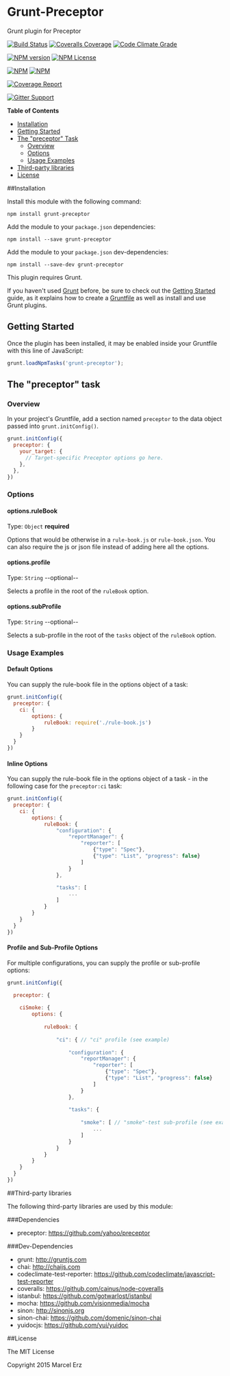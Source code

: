 Grunt-Preceptor
===============

Grunt plugin for Preceptor


[![Build Status](https://img.shields.io/travis/preceptorjs/grunt-preceptor.svg)](http://travis-ci.org/preceptorjs/grunt-preceptor)
[![Coveralls Coverage](https://img.shields.io/coveralls/preceptorjs/grunt-preceptor.svg)](https://coveralls.io/r/preceptorjs/grunt-preceptor)
[![Code Climate Grade](https://img.shields.io/codeclimate/github/preceptorjs/grunt-preceptor.svg)](https://codeclimate.com/github/preceptorjs/grunt-preceptor)

[![NPM version](https://badge.fury.io/js/grunt-preceptor.svg)](https://www.npmjs.com/package/grunt-preceptor)
[![NPM License](https://img.shields.io/npm/l/grunt-preceptor.svg)](https://www.npmjs.com/package/grunt-preceptor)

[![NPM](https://nodei.co/npm/grunt-preceptor.png?downloads=true&stars=true)](https://www.npmjs.com/package/grunt-preceptor)
[![NPM](https://nodei.co/npm-dl/grunt-preceptor.png?months=3&height=2)](https://www.npmjs.com/package/grunt-preceptor)

[![Coverage Report](https://img.shields.io/badge/Coverage_Report-Available-blue.svg)](http://preceptorjs.github.io/grunt-preceptor/coverage/lcov-report/)

[![Gitter Support](https://img.shields.io/badge/Support-Gitter_IM-yellow.svg)](https://gitter.im/preceptorjs/support)


**Table of Contents**
* [Installation](#installation)
* [Getting Started](#getting-started)
* [The "preceptor" Task](#the-preceptor-task)
    * [Overview](#overview)
    * [Options](#options)
    * [Usage Examples](#usage-examples)
* [Third-party libraries](#third-party-libraries)
* [License](#license)


##Installation

Install this module with the following command:
```shell
npm install grunt-preceptor
```

Add the module to your ```package.json``` dependencies:
```shell
npm install --save grunt-preceptor
```
Add the module to your ```package.json``` dev-dependencies:
```shell
npm install --save-dev grunt-preceptor
```

This plugin requires Grunt.

If you haven't used [Grunt](http://gruntjs.com/) before, be sure to check out the [Getting Started](http://gruntjs.com/getting-started) guide, as it explains how to create a [Gruntfile](http://gruntjs.com/sample-gruntfile) as well as install and use Grunt plugins.


## Getting Started

Once the plugin has been installed, it may be enabled inside your Gruntfile with this line of JavaScript:

```javascript
grunt.loadNpmTasks('grunt-preceptor');
```

## The "preceptor" task

### Overview
In your project's Gruntfile, add a section named `preceptor` to the data object passed into `grunt.initConfig()`.

```javascript
grunt.initConfig({
  preceptor: {
    your_target: {
      // Target-specific Preceptor options go here.
    },
  },
})
```


### Options

#### options.ruleBook
Type: `Object` **required**

Options that would be otherwise in a ```rule-book.js``` or ```rule-book.json```. 
You can also require the js or json file instead of adding here all the options.

#### options.profile
Type: `String` --optional--

Selects a profile in the root of the ```ruleBook``` option.

#### options.subProfile
Type: `String` --optional--

Selects a sub-profile in the root of the ```tasks``` object of the ```ruleBook``` option.

### Usage Examples

#### Default Options

You can supply the rule-book file in the options object of a task:

```javascript
grunt.initConfig({
  preceptor: {
  	ci: {
		options: {
			ruleBook: require('./rule-book.js')
		}
	}
  }
})
```

#### Inline Options 

You can supply the rule-book file in the options object of a task - in the following case for the ```preceptor:ci``` task:

```javascript
grunt.initConfig({
  preceptor: {
  	ci: {
		options: {
			ruleBook: {
				"configuration": {
					"reportManager": {
						"reporter": [
							{"type": "Spec"},
							{"type": "List", "progress": false}
						]
					}
				},

				"tasks": [
					...
				]
			}
		}
	}
  }
})
```

#### Profile and Sub-Profile Options

For multiple configurations, you can supply the profile or sub-profile options:

```javascript
grunt.initConfig({

  preceptor: {
  
  	ciSmoke: {
		options: {
		
			ruleBook: {
			
				"ci": { // "ci" profile (see example)
				
					"configuration": {
						"reportManager": {
							"reporter": [
								{"type": "Spec"},
								{"type": "List", "progress": false}
							]
						}
					},
	
					"tasks": {
					
						"smoke": [ // "smoke"-test sub-profile (see example)
							...
						]
					}
				}
			}
		}
	}
  }
})
```

##Third-party libraries

The following third-party libraries are used by this module:

###Dependencies
* preceptor: https://github.com/yahoo/preceptor

###Dev-Dependencies
* grunt: http://gruntjs.com
* chai: http://chaijs.com
* codeclimate-test-reporter: https://github.com/codeclimate/javascript-test-reporter
* coveralls: https://github.com/cainus/node-coveralls
* istanbul: https://github.com/gotwarlost/istanbul
* mocha: https://github.com/visionmedia/mocha
* sinon: http://sinonjs.org
* sinon-chai: https://github.com/domenic/sinon-chai
* yuidocjs: https://github.com/yui/yuidoc

##License

The MIT License

Copyright 2015 Marcel Erz
